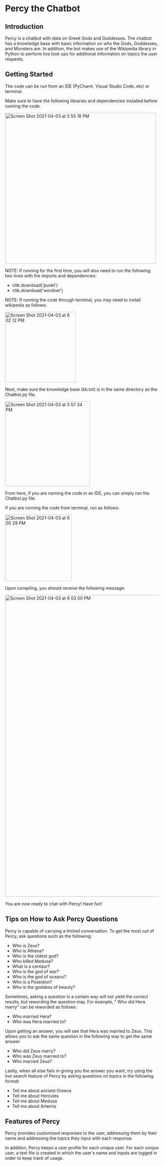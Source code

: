 # Percy the Chatbot

## Introduction

Percy is a chatbot with data on Greek Gods and Goddesses. The chatbot has a knowledge base with basic information on who the Gods, Goddesses, and Monsters are. In addition, the bot makes use of the Wikipedia library in Python to perform live look ups for additional information on topics the user requests.

## Getting Started

The code can be run from an IDE (PyCharm, Visual Studio Code..etc) or terminal.

Make sure to have the following libraries and dependencies installed before running the code:

<img width="494" alt="Screen Shot 2021-04-03 at 5 55 18 PM" src="https://user-images.githubusercontent.com/56098361/113493562-dc366880-94a5-11eb-8cc2-1df58b09ed0b.png">

NOTE: If running for the first time, you will also need to run the following two lines with the imports and dependencies:
- nltk.download('punkt') 
- nltk.download('wordnet')

NOTE: If running the code through terminal, you may need to install wikipedia as follows:

<img width="231" alt="Screen Shot 2021-04-03 at 6 02 12 PM" src="https://user-images.githubusercontent.com/56098361/113493658-0177a680-94a7-11eb-933f-a7b3baceae6c.png">

Next, make sure the knowledge base (kb.txt) is in the same directory as the Chatbot.py file.

<img width="278" alt="Screen Shot 2021-04-03 at 5 57 34 PM" src="https://user-images.githubusercontent.com/56098361/113493584-16076f00-94a6-11eb-9b30-3e9451a164f1.png">

From here, if you are running the code in an IDE, you can simply run the Chatbot.py file. 

If you are running the code from terminal, run as follows:

<img width="218" alt="Screen Shot 2021-04-03 at 6 00 29 PM" src="https://user-images.githubusercontent.com/56098361/113493664-13f1e000-94a7-11eb-8c8c-c8af0e9ef12a.png">

Upon compiling, you should receive the following message:

<img width="989" alt="Screen Shot 2021-04-03 at 6 03 00 PM" src="https://user-images.githubusercontent.com/56098361/113493670-253aec80-94a7-11eb-9e5f-54c8efd5e447.png">

You are now ready to chat with Percy! Have fun!

## Tips on How to Ask Percy Questions

Percy is capable of carrying a limited conversation. To get the most out of Percy, ask questions such as the following:
- Who is Zeus?
- Who is Athena?
- Who is the oldest god?
- Who killed Medusa?
- What is a centaur?
- Who is the god of war?
- Who is the god of oceans?
- Who is a Poseidon?
- Who is the goddess of beauty?

Sometimes, asking a question in a certain way will not yield the correct results, but rewording the question may. For example, " Who did Hera marry" can be reworded as follows:
- Who married Hera?
- Who was Hera married to?

Upon getting an answer, you will see that Hera was married to Zeus. This allows you to ask the same question in the following way to get the same answer.
- Who did Zeus marry?
- Who was Zeus married to?
- Who married Zeus?

Lastly, when all else fails in giving you the answer you want, try using the live search feature of Percy by asking questions on topics in the following format:
- Tell me about ancient Greece
- Tell me about Hercules
- Tell me about Medusa
- Tell me about Artemis


## Features of Percy

Percy provides customized responses to the user, addressing them by their name and addressing the topics they input with each response.

In addition, Percy keeps a user profile for each unique user. For each unique user, a text file is created in which the user's name and inputs are logged in order to keep track of usage.
